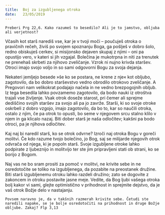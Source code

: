 ```yaml
---
title:  Boj za izgubljenega otroka
date:   23/05/2019
---
```


`Preberi Prg 22,6. Kako razumeš to besedilo? Ali je to jamstvo, obljuba ali verjetnost?`

Včasih kot starš narediš vse, kar je v tvoji moči – poučuješ otroka o pravičnih rečeh, živiš po svojem spoznanju Boga, ga pošlješ v dobro šolo, redno obiskuješ cerkev, si misijonsko dejaven skupaj z njimi – oni pa opustijo vero, v kateri si jih vzgajal. Bolečina je mukotrpna in niti za trenutek ne prenehaš skrbeti za njihovo zveličanje. Vzrok ni nujno krivda staršev. Otroci imajo svojo voljo in so sami odgovorni Bogu za svoja dejanja.

Nekateri jemljejo besede »še ko se postara, ne krene z nje« kot obljubo, zagotovilo, da bo dobro starševstvo vedno obrodilo otrokovo zveličanje. A Pregovori nam velikokrat podajajo načela in ne vedno brezpogojnih obljub. Iz tega besedila lahko povzamemo zagotovilo, da bodo nauki iz otroštva trajali vse življenje. Vsak otrok doseže starost, pri čemer ali sprejme dediščino svojih staršev za svojo ali pa jo zavrže. Starši, ki so svoje otroke oskrbeli z dobro vzgojo, imajo zagotovilo, da bo to, kar so naučili otroka, ostalo z njim, če pa otrok to opusti, bo seme v njegovem srcu stalno klilo v njem in ga klicalo nazaj. Biti dober starš je naša odločitev; kakšni pa bodo otroci, pa je njihova odločitev.

Kaj naj bi naredil starš, ko se otrok odvrne? Izroči naj otroka Bogu v goreči molitvi. Če kdo razume tvojo bolečino, jo Bog, saj se milijarde njegovih otrok odvrača od njega, ki je popoln starš. Svoje izgubljene otroke lahko podpirate z ljubeznijo in molitvijo ter ste jim pripravljeni stati ob strani, ko se borijo z Bogom.

Naj vas ne bo sram prositi za pomoč v molitvi, ne krivite sebe in ne osredotočite se toliko na izgubljenega, da pozabite na preostanek družine. Biti starš izgubljenemu otroku lahko razdeli družino; zato se dogovite z zakoncem in otroku postavite jasne meje. Vedite, da Bog ljubi vašega otroka bolj kakor vi sami, glejte optimistično v prihodnost in sprejmite dejstvo, da je vaš otrok Božje delo v nastajanju.

`Povsem naravno je, da v takšnih razmerah krivite sebe. Četudi ste naredili napake, se je bolje osredotočiti na prihodnost in druge Božje obljube. Zakaj? Flp 3,13`
